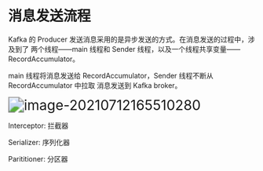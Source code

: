 # 消息发送流程

Kafka 的 Producer 发送消息采用的是异步发送的方式。在消息发送的过程中，涉及到了 两个线程——main 线程和 Sender 线程，以及一个线程共享变量——RecordAccumulator。

 main 线程将消息发送给 RecordAccumulator，Sender 线程不断从 RecordAccumulator 中拉取 消息发送到 Kafka broker。

<img src="E:\Javadream\Kafka\9-消息发送流程.assets\image-20210712165510280.png" alt="image-20210712165510280" style="zoom:200%;" />

Interceptor: 拦截器

Serializer: 序列化器

Parititioner: 分区器 
